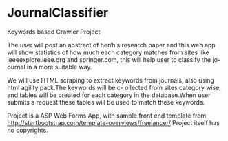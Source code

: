 # JournalClassifier
Keywords based Crawler Project 

The user will post an abstract of her/his research paper and this web app will show statistics of how much each
category matches from sites like ieeeexplore.ieee.org and springer.com, this will help user to classify the jo-
ournal in a more suitable way.


We will use HTML scraping to extract keywords from journals, also using html agility pack.The keywords will be c-
ollected from sites category wise, and tables will be created for each category in the database.When user submits
a request these tables will be used to match these keywords.

Project is a ASP Web Forms  App, with sample front end template from http://startbootstrap.com/template-overviews/freelancer/
Project itself has no copyrights.
